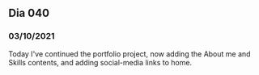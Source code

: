 ## Dia 040

### 03/10/2021

Today I've continued the portfolio project, now adding the About me and Skills contents, and adding social-media links to home.